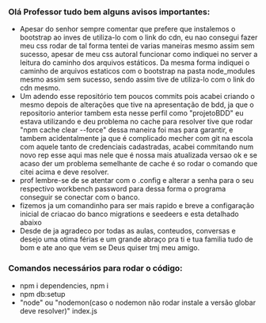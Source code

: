 ### Olá Professor tudo bem alguns avisos importantes:
- Apesar do senhor sempre comentar que prefere que instalemos o bootstrap ao inves de utiliza-lo com o link do cdn, eu nao consegui fazer meu css rodar de tal forma tentei de varias maneiras mesmo assim sem sucesso, apesar de meu css autoral funcionar como indiquei no server a leitura do caminho dos arquivos estáticos. Da mesma forma indiquei o caminho de arquivos estaticos com o bootstrap na pasta node_modules mesmo assim sem sucesso, sendo assim tive de utiliza-lo com o link do cdn mesmo.
- Um adendo esse repositório tem poucos commits pois acabei criando o mesmo depois de alterações que tive na apresentação de bdd, ja que o repositorio anterior tambem esta nesse perfil como "projetoBDD" eu estava utilizando e deu problema no cache para resolver tive que rodar "npm cache clear --force" dessa maneira foi mas para garantir, e tambem acidentalmente ja que é complicado mecher com git na escola com aquele tanto de credenciais cadastradas, acabei commitando num novo rep esse aqui mas nele que é nossa mais atualizada versao ok e se acaso der um problema semelhante de cache é so rodar o comando que citei acima e deve resolver.
- prof lembre-se de se atentar com o .config e alterar a senha para o seu respectivo workbench password para dessa forma o programa conseguir se conectar com o banco.
- fizemos ja um comandinho para ser mais rapido e breve a configaração inicial de criacao do banco migrations e seedeers e esta detalhado abaixo
- Desde de ja agradeco por todas as aulas, conteudos, conversas e desejo uma otima férias e um grande abraço pra ti e tua familia tudo de bom e ate ano que vem se Deus quiser tmj meu amigo.


### Comandos necessários para rodar o código:
- npm i dependencies, npm i
- npm db:setup
- "node" ou "nodemon(caso o nodemon não rodar instale a versão globar deve resolver)" index.js 
